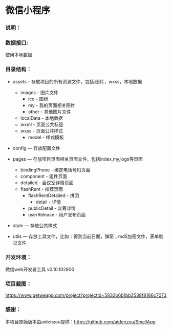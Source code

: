 # 微信小程序

### 说明：



### 数据接口:

使用本地数据

### 目录结构：
- assets - 存放项目的所有资源文件，包括:图片，wxss，本地数据
  - images - 图片文件
    - ico - 图标
    - my - 我的页面相关图片
    - other - 其他图片文件
  - localData - 本地数据
  - wxml - 页面公共标签
  - wxss - 页面公共样式
    - model - 样式模板

- config — 存放配置文件
- pages — 存放项目页面相关页面文件，包括index,my,logs等页面
  - bindingPhone - 绑定电话号码页面
  - component - 组件页面
  - detailed - 会议室详情页面
  - flashRent - 推荐页面
    - flashRentDetailed - 拼团
      - detail - 详情
    - publicDetail - 众筹详情
    - userRelease - 用户发布页面
- style — 存放公共样式
- utils — 存放工具文件，比如：得到当前日期，弹窗；md5加密文件，表单验证文件

### 开发环境：

微信web开发者工具 v0.10.102800

### 项目截图：

https://www.getweapp.com/project?projectId=5832b6b1bb2538f8186c7073

### 感谢：
本项目原始版本由aidenzou提供：https://github.com/aidenzou/SmallApp